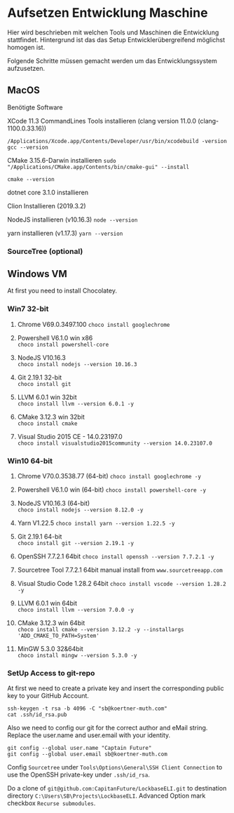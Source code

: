 # Aufsetzen Entwicklung Maschine

Hier wird beschrieben mit welchen Tools und Maschinen die Entwicklung stattfindet. Hintergrund ist das das Setup Entwicklerübergreifend möglichst homogen ist. 

Folgende Schritte müssen gemacht werden um das Entwicklungssystem aufzusetzen. 

## MacOS 

Benötigte Software 

XCode 11.3 CommandLines Tools installieren
(clang version 11.0.0 (clang-1100.0.33.16))

`/Applications/Xcode.app/Contents/Developer/usr/bin/xcodebuild -version`
`gcc --version`

CMake 3.15.6-Darwin installieren
`sudo "/Applications/CMake.app/Contents/bin/cmake-gui" --install`

`cmake --version` 

dotnet core 3.1.0 installieren

Clion Installieren (2019.3.2)

NodeJS installieren (v10.16.3)
`node --version`

yarn installieren (v1.17.3)
`yarn --version`

### SourceTree (optional)



## Windows VM

At first you need to install Chocolatey.  

### Win7 32-bit

1. Chrome V69.0.3497.100 
    `choco install googlechrome`

1. Powershell V6.1.0 win x86  
    `choco install powershell-core`

1. NodeJS V10.16.3  
    `choco install nodejs --version 10.16.3`

1. Git 2.19.1 32-bit  
    `choco install git`

1. LLVM 6.0.1 win 32bit  
    `choco install llvm --version 6.0.1 -y` 

1. CMake 3.12.3 win 32bit  
    `choco install cmake`

1. Visual Studio 2015 CE - 14.0.23197.0  
    `choco install visualstudio2015community --version 14.0.23107.0`

### Win10 64-bit

1. Chrome V70.0.3538.77 (64-bit) 
    `choco install googlechrome -y`

1. Powershell V6.1.0 win (64-bit)
    `choco install powershell-core -y`

1. NodeJS V10.16.3 (64-bit)  
    `choco install nodejs --version 8.12.0 -y`

1. Yarn V1.22.5 
    `choco install yarn --version 1.22.5 -y`

1. Git 2.19.1 64-bit  
    `choco install git --version 2.19.1 -y `

1. OpenSSH 7.7.2.1 64bit
    `choco install openssh --version 7.7.2.1 -y`

1. Sourcetree Tool 7.7.2.1 64bit
    manual install from `www.sourcetreeapp.com`

1. Visual Studio Code 1.28.2 64bit
    `choco install vscode --version 1.28.2 -y`

1. LLVM 6.0.1 win 64bit  
    `choco install llvm --version 7.0.0 -y` 

1. CMake 3.12.3 win 64bit  
    `choco install cmake --version 3.12.2 -y --installargs 'ADD_CMAKE_TO_PATH=System'`

1. MinGW 5.3.0  32&64bit  
    `choco install mingw --version 5.3.0 -y` 

### SetUp Access to git-repo

At first we need to create a private key and insert the corresponding public key to your GitHub Account. 

```
ssh-keygen -t rsa -b 4096 -C "sb@koertner-muth.com"
cat .ssh/id_rsa.pub
```

Also we need to config our git for the correct author and eMail string. Replace the user.name and user.email with your identity. 

```
git config --global user.name "Captain Future"
git config --global user.email sb@koertner-muth.com
```

Config `Sourcetree` under `Tools\Options\General\SSH Client Connection` to use the OpenSSH private-key under `.ssh/id_rsa`.


Do a clone of `git@github.com:CapitanFuture/LockbaseELI.git` to destination directory `C:\Users\SB\Projects\LockbaseELI`. Advanced Option mark checkbox `Recurse submodules`. 



 

